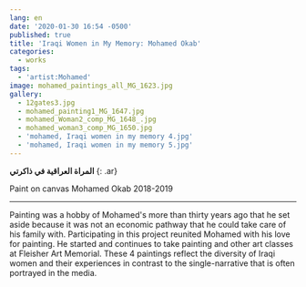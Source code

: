```yaml
---
lang: en
date: '2020-01-30 16:54 -0500'
published: true
title: 'Iraqi Women in My Memory: Mohamed Okab'
categories:
  - works
tags:
  - 'artist:Mohamed'
image: mohamed_paintings_all_MG_1623.jpg
gallery:
  - 12gates3.jpg
  - mohamed_painting1_MG_1647.jpg
  - mohamed_Woman2_comp_MG_1648_.jpg
  - mohamed_woman3_comp_MG_1650.jpg
  - 'mohamed, Iraqi women in my memory 4.jpg'
  - 'mohamed, Iraqi women in my memory 5.jpg'
---
```

**المراة العراقية في ذاكرتي**
{: .ar}


Paint on canvas
Mohamed Okab
2018-2019


<hr/>


Painting was a hobby of Mohamed's more than thirty years ago that he set aside because it was not an economic pathway that he could take care of his family with. Participating in this project reunited Mohamed with his love for painting. He started and continues to take painting and other art classes at Fleisher Art Memorial. These 4 paintings reflect the diversity of Iraqi women and their experiences in contrast to the single-narrative that is often portrayed in the media.

